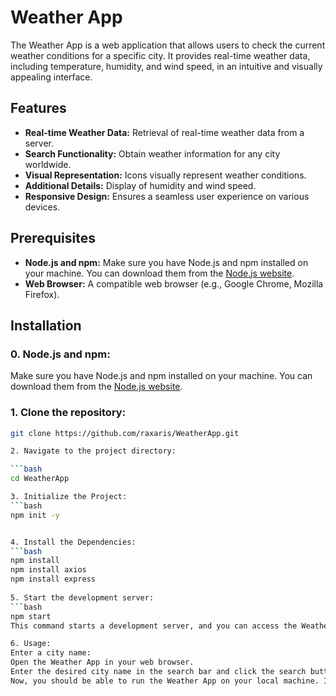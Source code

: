 # Weather App

The Weather App is a web application that allows users to check the current weather conditions for a specific city. It provides real-time weather data, including temperature, humidity, and wind speed, in an intuitive and visually appealing interface.

## Features

- **Real-time Weather Data:** Retrieval of real-time weather data from a server.
- **Search Functionality:** Obtain weather information for any city worldwide.
- **Visual Representation:** Icons visually represent weather conditions.
- **Additional Details:** Display of humidity and wind speed.
- **Responsive Design:** Ensures a seamless user experience on various devices.

## Prerequisites

- **Node.js and npm:** Make sure you have Node.js and npm installed on your machine. You can download them from the [Node.js website](https://nodejs.org/).
- **Web Browser:** A compatible web browser (e.g., Google Chrome, Mozilla Firefox).

## Installation

### 0. Node.js and npm:

Make sure you have Node.js and npm installed on your machine. You can download them from the [Node.js website](https://nodejs.org/).

### 1. Clone the repository:
  ```bash
  git clone https://github.com/raxaris/WeatherApp.git

2. Navigate to the project directory:

```bash
cd WeatherApp

3. Initialize the Project:
  ```bash
  npm init -y


4. Install the Dependencies:
  ```bash
  npm install
  npm install axios
  npm install express
    
5. Start the development server:
```bash
npm start
This command starts a development server, and you can access the Weather App in your web browser at http://localhost:3000.

6. Usage:
Enter a city name:
Open the Weather App in your web browser.
Enter the desired city name in the search bar and click the search button.
Now, you should be able to run the Weather App on your local machine. If you encounter any issues, make sure you have followed each step correctly and that your system meets the prerequisites. Feel free to reach out if you need further assistance!
